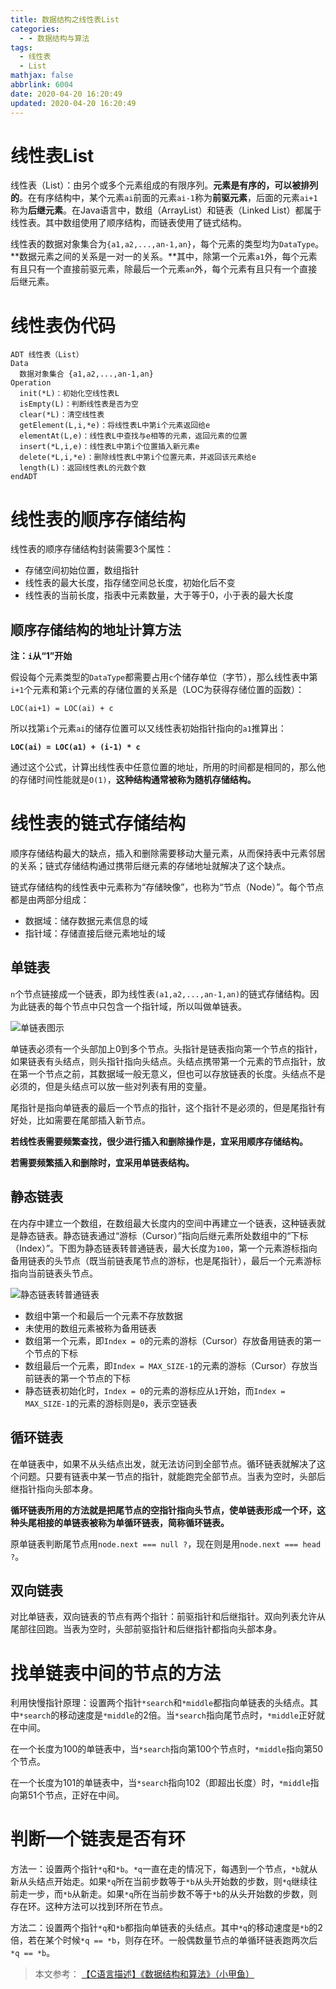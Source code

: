 ```yaml
---
title: 数据结构之线性表List
categories:
  - - 数据结构与算法
tags:
  - 线性表
  - List
mathjax: false
abbrlink: 6004
date: 2020-04-20 16:20:49
updated: 2020-04-20 16:20:49
---
```


<!-- more -->

# 线性表List

线性表（List）：由另个或多个元素组成的有限序列。**元素是有序的，可以被排列的**。在有序结构中，某个元素`ai`前面的元素`ai-1`称为**前驱元素**，后面的元素`ai+1`称为**后继元素**。在Java语言中，数组（ArrayList）和链表（Linked List）都属于线性表。其中数组使用了顺序结构，而链表使用了链式结构。

线性表的数据对象集合为`{a1,a2,...,an-1,an}`，每个元素的类型均为`DataType`。**数据元素之间的关系是一对一的关系。**其中，除第一个元素`a1`外，每个元素有且只有一个直接前驱元素，除最后一个元素`an`外，每个元素有且只有一个直接后继元素。

# 线性表伪代码

```
ADT 线性表（List）
Data
  数据对象集合 {a1,a2,...,an-1,an}
Operation
  init(*L)：初始化空线性表L
  isEmpty(L)：判断线性表是否为空
  clear(*L)：清空线性表
  getElement(L,i,*e)：将线性表L中第i个元素返回给e
  elementAt(L,e)：线性表L中查找与e相等的元素，返回元素的位置
  insert(*L,i,e)：线性表L中第i个位置插入新元素e
  delete(*L,i,*e)：删除线性表L中第i个位置元素，并返回该元素给e
  length(L)：返回线性表L的元数个数
endADT
```

# 线性表的顺序存储结构

线性表的顺序存储结构封装需要3个属性：

- 存储空间初始位置，数组指针
- 线性表的最大长度，指存储空间总长度，初始化后不变
- 线性表的当前长度，指表中元素数量，大于等于0，小于表的最大长度

## 顺序存储结构的地址计算方法

**注：`i`从“1”开始**

假设每个元素类型的`DataType`都需要占用`c`个储存单位（字节），那么线性表中第`i+1`个元素和第`i`个元素的存储位置的关系是（LOC为获得存储位置的函数）：

`LOC(ai+1) = LOC(ai) + c`

所以找第`i`个元素`ai`的储存位置可以又线性表初始指针指向的`a1`推算出：

**`LOC(ai) = LOC(a1) + (i-1) * c`**

通过这个公式，计算出线性表中任意位置的地址，所用的时间都是相同的，那么他的存储时间性能就是`O(1)`，**这种结构通常被称为随机存储结构。**

# 线性表的链式存储结构

顺序存储结构最大的缺点，插入和删除需要移动大量元素，从而保持表中元素邻居的关系；链式存储结构通过携带后继元素的存储地址就解决了这个缺点。

链式存储结构的线性表中元素称为“存储映像”，也称为“节点（Node）”。每个节点都是由两部分组成：

- 数据域：储存数据元素信息的域
- 指针域：存储直接后继元素地址的域

## 单链表

`n`个节点链接成一个链表，即为线性表`(a1,a2,...,an-1,an)`的链式存储结构。因为此链表的每个节点中只包含一个指针域，所以叫做单链表。

![单链表图示](/gallery/data-structure-linked-list-normal.png)

单链表必须有一个头部加上0到多个节点。头指针是链表指向第一个节点的指针，如果链表有头结点，则头指针指向头结点。头结点携带第一个元素的节点指针，放在第一个节点之前，其数据域一般无意义，但也可以存放链表的长度。头结点不是必须的，但是头结点可以放一些对列表有用的变量。

尾指针是指向单链表的最后一个节点的指针，这个指针不是必须的，但是尾指针有好处，比如需要在尾部插入新节点。

**若线性表需要频繁查找，很少进行插入和删除操作是，宜采用顺序存储结构。**

**若需要频繁插入和删除时，宜采用单链表结构。**

## 静态链表

在内存中建立一个数组，在数组最大长度内的空间中再建立一个链表，这种链表就是静态链表。静态链表通过“游标（Cursor）”指向后继元素所处数组中的“下标（Index）”。下图为静态链表转普通链表，最大长度为`100`，第一个元素游标指向备用链表的头节点（既当前链表尾节点的游标，也是尾指针），最后一个元素游标指向当前链表头节点。

![静态链表转普通链表](/gallery/data-structure-linked-list-static-to-normal.png)

- 数组中第一个和最后一个元素不存放数据
- 未使用的数组元素被称为备用链表
- 数组第一个元素，即`Index = 0`的元素的游标（Cursor）存放备用链表的第一个节点的下标
- 数组最后一个元素，即`Index = MAX_SIZE-1`的元素的游标（Cursor）存放当前链表的第一个节点的下标
- 静态链表初始化时，`Index = 0`的元素的游标应从`1`开始，而`Index = MAX_SIZE-1`的元素的游标则是`0`，表示空链表

## 循环链表

在单链表中，如果不从头结点出发，就无法访问到全部节点。循环链表就解决了这个问题。只要有链表中某一节点的指针，就能跑完全部节点。当表为空时，头部后继指针指向头部本身。

**循环链表所用的方法就是把尾节点的空指针指向头节点，使单链表形成一个环，这种头尾相接的单链表被称为单循环链表，简称循环链表。**

原单链表判断尾节点用`node.next === null ?`，现在则是用`node.next === head ?`。

## 双向链表

对比单链表，双向链表的节点有两个指针：前驱指针和后继指针。双向列表允许从尾部往回跑。当表为空时，头部前驱指针和后继指针都指向头部本身。

# 找单链表中间的节点的方法

利用快慢指针原理：设置两个指针`*search`和`*middle`都指向单链表的头结点。其中`*search`的移动速度是`*middle`的2倍。当`*search`指向尾节点时，`*middle`正好就在中间。

在一个长度为100的单链表中，当`*search`指向第100个节点时，`*middle`指向第50个节点。

在一个长度为101的单链表中，当`*search`指向102（即超出长度）时，`*middle`指向第51个节点，正好在中间。

# 判断一个链表是否有环

方法一：设置两个指针`*q`和`*b`。`*q`一直在走的情况下，每遇到一个节点，`*b`就从新从头结点开始走。如果`*q`所在当前步数等于`*b`从头开始数的步数，则`*q`继续往前走一步，而`*b`从新走。如果`*q`所在当前步数不等于`*b`的从头开始数的步数，则存在环。这种方法可以找到环所在节点。

方法二：设置两个指针`*q`和`*b`都指向单链表的头结点。其中`*q`的移动速度是`*b`的2倍，若在某个时候`*q == *b`，则存在环。一般偶数量节点的单循环链表跑两次后`*q == *b`。

> 本文参考：
> [【C语言描述】《数据结构和算法》（小甲鱼）](https://www.bilibili.com/video/BV1jW411K7yg)